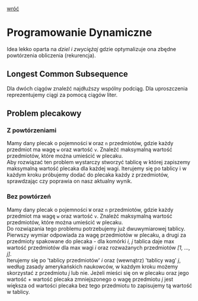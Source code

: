 [wróć](../)

# Programowanie Dynamiczne
Idea lekko oparta na _dziel i zwyciężaj_ gdzie optymalizuje ona zbędne powtórzenia obliczenia (rekurencja).  

## Longest Common Subsequence
Dla dwóch ciągów znaleźć najdłuższy wspólny podciąg. Dla uproszczenia reprezentujemy ciągi za pomocą ciągów liter.  

## Problem plecakowy
### Z powtórzeniami
Mamy dany plecak o pojemności `W` oraz `n` przedmiotów, gdzie każdy przedmiot ma wagę `w` oraz wartość `v`. Znaleźć maksymalną wartość przedmiotów, które można umieścić w plecaku.  
Aby rozwiązać ten problem wystarczy stworzyć tablicę w której zapiszemy maksymalną wartość plecaka dla każdej wagi. Iterujemy się po tablicy i w każdym kroku próbujemy dodać do plecaka każdy z przedmiotów, sprawdzając czy poprawia on nasz aktualny wynik.

### Bez powtórzeń
Mamy dany plecak o pojemności `W` oraz `n` przedmiotów, gdzie każdy przedmiot ma wagę `w` oraz wartość `v`. Znaleźć maksymalną wartość przedmiotów, które można umieścić w plecaku.  
Do rozwiązania tego problemu potrzebujemy już dwuwymiarowej tablicy. Pierwszy wymiar odpowiada za wagę przedmiotów w plecaku, a drugi za przedmioty spakowane do plecaka - dla komórki _i, j_ tablica daje max wartość przedmiotów dla max wagi _i_ oraz rozważanych przedmiotów _[1, ..., j]_.  
Iterujemy się po 'tablicy przedmiotów' _i_ oraz (wewnątrz) 'tablicy wag' _j_, według zasady amerykańskich naukowców, w każdym kroku możemy skorzystać z przedmiotu _j_ lub nie. Jeżeli mieści się on w plecaku oraz jego wartość + wartość plecaka zmniejszonego o wagę przedmiotu _j_ jest większa od wartości plecaka bez tego przedmiotu to zapisujemy tą wartość w tablicy.
